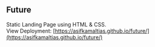 ## Future
Static Landing Page using HTML & CSS.
\
View Deployment: [https://asifkamaltias.github.io/future/](https://asifkamaltias.github.io/future/)
